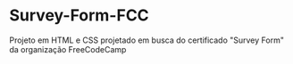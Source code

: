 # Survey-Form-FCC
Projeto em HTML e CSS projetado em busca do certificado "Survey Form" da organização FreeCodeCamp

